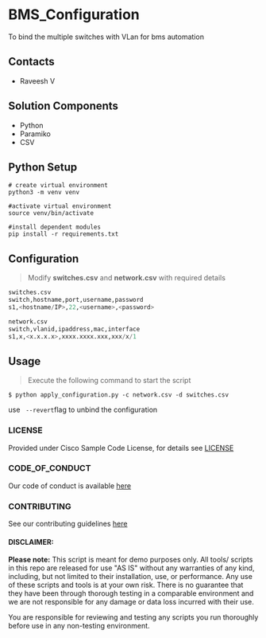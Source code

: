 # BMS_Configuration
To bind the multiple switches with VLan for bms automation

## Contacts
* Raveesh V

## Solution Components
*  Python
*  Paramiko
*  CSV

## Python Setup
```shell script
# create virtual environment
python3 -m venv venv

#activate virtual environment
source venv/bin/activate

#install dependent modules
pip install -r requirements.txt
```

## Configuration
>Modify **switches.csv** and **network.csv** with required details

```python
switches.csv
switch,hostname,port,username,password
s1,<hostname/IP>,22,<username>,<password>

network.csv
switch,vlanid,ipaddress,mac,interface
s1,x,<x.x.x.x>,xxxx.xxxx.xxx,xxx/x/1

```

## Usage

>Execute the following command to start the script

    $ python apply_configuration.py -c network.csv -d switches.csv

use ``` --revert```flag to unbind the configuration 

### LICENSE

Provided under Cisco Sample Code License, for details see [LICENSE](LICENSE.md)

### CODE_OF_CONDUCT

Our code of conduct is available [here](CODE_OF_CONDUCT.md)

### CONTRIBUTING

See our contributing guidelines [here](CONTRIBUTING.md)

#### DISCLAIMER:
<b>Please note:</b> This script is meant for demo purposes only. All tools/ scripts in this repo are released for use "AS IS" without any warranties of any kind, including, but not limited to their installation, use, or performance. Any use of these scripts and tools is at your own risk. There is no guarantee that they have been through thorough testing in a comparable environment and we are not responsible for any damage or data loss incurred with their use.

You are responsible for reviewing and testing any scripts you run thoroughly before use in any non-testing environment.
